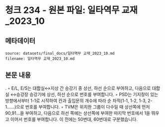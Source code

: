 # 청크 234 - 원본 파일: 일타역무 교재_2023_10

## 메타데이터

```
source: datasets/final_docs/일타역무 교재_2023_10.md
filename: 일타역무 교재_2023_10.md
```

## 본문 내용

.    ◦ E/L, E/S는 대합실↔지상 간 승강기 중 상선, 하선 순으로 부여하고, 다음으로 대합실  ↔승강장 승강기에 상선, 하선 순으로 번호를 부여합니다.    ◦ PSD는 기지창이 있는 방향에서부터 1-1로 시작하여 칸과 출입문의 개수에 따라 순  차적(1-1, 1-2, 1-3, 2-1……)으로 번호를 부여합니다.    ◦ TVM은 위치한 그룹이 다수일 때 상선쪽에 먼저 90,91…을 부여하고, 다음으로 하선  쪽에는 상선쪽에 부여한 마지막 번호에서 1을 뛰우고 이어서 번호를 부여합니다. 이  전에는 50번대, 60번대로 구분했습니다.